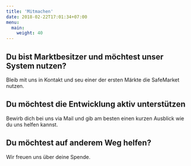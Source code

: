 ```yaml
---
title: 'Mitmachen'
date: 2018-02-22T17:01:34+07:00
menu:
  main:
    weight: 40
---
```


## Du bist Marktbesitzer und möchtest unser System nutzen?
Bleib mit uns in Kontakt und seu einer der ersten Märkte die SafeMarket nutzen.
## Du möchtest die Entwicklung aktiv unterstützen
Bewirb dich bei uns via Mail und gib am besten einen kurzen Ausblick wie du uns helfen kannst. 
## Du möchtest auf anderem Weg helfen?
Wir freuen uns über deine Spende.
